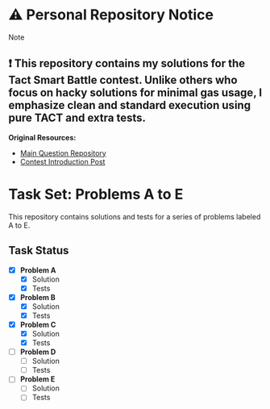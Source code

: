 # ⚠️ Personal Repository Notice

> [!NOTE]
> ## **❗ This repository contains my solutions for the Tact Smart Battle contest. Unlike others who focus on hacky solutions for minimal gas usage, I emphasize clean and standard execution using pure TACT and extra tests.**
> **Original Resources:**
> - [Main Question Repository](https://github.com/ton-studio/tact-smart-battle)
> - [Contest Introduction Post](https://t.me/toncontests/194)


# Task Set: Problems A to E

This repository contains solutions and tests for a series of problems labeled A to E.

## Task Status

- [x] **Problem A**  
  - [x] Solution
  - [x] Tests

- [x] **Problem B**  
  - [x] Solution
  - [x] Tests

- [x] **Problem C**  
  - [x] Solution
  - [x] Tests

- [ ] **Problem D**  
  - [ ] Solution
  - [ ] Tests

- [ ] **Problem E**  
  - [ ] Solution
  - [ ] Tests
